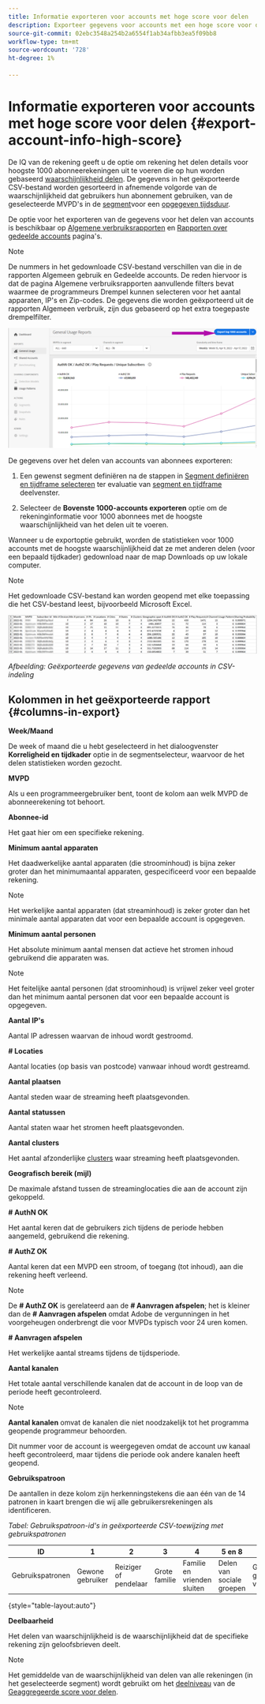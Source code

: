 ```yaml
---
title: Informatie exporteren voor accounts met hoge score voor delen
description: Exporteer gegevens voor accounts met een hoge score voor delen.
source-git-commit: 02ebc3548a254b2a6554f1ab34afbb3ea5f09bb8
workflow-type: tm+mt
source-wordcount: '728'
ht-degree: 1%

---
```


# Informatie exporteren voor accounts met hoge score voor delen {#export-account-info-high-score}

De IQ van de rekening geeft u de optie om rekening het delen details voor hoogste 1000 abonneerekeningen uit te voeren die op hun worden gebaseerd [waarschijnlijkheid delen](/help/AccountIQ/product-concepts.md#account-sharing-probability-def). De gegevens in het geëxporteerde CSV-bestand worden gesorteerd in afnemende volgorde van de waarschijnlijkheid dat gebruikers hun abonnement gebruiken, van de geselecteerde MVPD&#39;s in de [segment](/help/AccountIQ/product-concepts.md#segment-def)voor een [opgegeven tijdsduur](/help/AccountIQ/product-concepts.md#time-frame-def).

De optie voor het exporteren van de gegevens voor het delen van accounts is beschikbaar op [Algemene verbruiksrapporten](/help/AccountIQ/general-usage-reports.md) en [Rapporten over gedeelde accounts](/help/AccountIQ/shared-acc-reports.md) pagina&#39;s.

>[!NOTE]
>
>De nummers in het gedownloade CSV-bestand verschillen van die in de rapporten Algemeen gebruik en Gedeelde accounts. De reden hiervoor is dat de pagina Algemene verbruiksrapporten aanvullende filters bevat waarmee de programmeurs Drempel kunnen selecteren voor het aantal apparaten, IP&#39;s en Zip-codes. De gegevens die worden geëxporteerd uit de rapporten Algemeen verbruik, zijn dus gebaseerd op het extra toegepaste drempelfilter.

![Exportoptie bij algemeen gebruik](assets/export.png)

De gegevens over het delen van accounts van abonnees exporteren:

1. Een gewenst segment definiëren na de stappen in [Segment definiëren en tijdframe selecteren](/help/AccountIQ/howto-select-segment-timeframe.md) ter evaluatie van [segment en tijdframe](/help/AccountIQ/segments-timeframe.md) deelvenster.

1. Selecteer de **Bovenste 1000-accounts exporteren** optie om de rekeninginformatie voor 1000 abonnees met de hoogste waarschijnlijkheid van het delen uit te voeren.

Wanneer u de exportoptie gebruikt, worden de statistieken voor 1000 accounts met de hoogste waarschijnlijkheid dat ze met anderen delen (voor een bepaald tijdkader) gedownload naar de map Downloads op uw lokale computer.

>[!NOTE]
>
>Het gedownloade CSV-bestand kan worden geopend met elke toepassing die het CSV-bestand leest, bijvoorbeeld Microsoft Excel.

![geëxporteerde gegevens in CSV-indeling](assets/exported-csv.png)

*Afbeelding: Geëxporteerde gegevens van gedeelde accounts in CSV-indeling*

## Kolommen in het geëxporteerde rapport {#columns-in-export}

**Week/Maand**

De week of maand die u hebt geselecteerd in het dialoogvenster **Korreligheid en tijdkader** optie in de segmentselecteur, waarvoor de het delen statistieken worden gezocht.

**MVPD**

Als u een programmeergebruiker bent, toont de kolom aan welk MVPD de abonneerekening tot behoort.

**Abonnee-id**

Het gaat hier om een specifieke rekening.

**Minimum aantal apparaten**

Het daadwerkelijke aantal apparaten (die stroominhoud) is bijna zeker groter dan het minimumaantal apparaten, gespecificeerd voor een bepaalde rekening.

>[!NOTE]
>
>Het werkelijke aantal apparaten (dat streaminhoud) is zeker groter dan het minimale aantal apparaten dat voor een bepaalde account is opgegeven.

**Minimum aantal personen**

Het absolute minimum aantal mensen dat actieve het stromen inhoud gebruikend die apparaten was.

>[!NOTE]
>
>Het feitelijke aantal personen (dat stroominhoud) is vrijwel zeker veel groter dan het minimum aantal personen dat voor een bepaalde account is opgegeven.

**Aantal IP&#39;s**

Aantal IP adressen waarvan de inhoud wordt gestroomd.

**# Locaties**

Aantal locaties (op basis van postcode) vanwaar inhoud wordt gestreamd.

**Aantal plaatsen**

Aantal steden waar de streaming heeft plaatsgevonden.

**Aantal statussen**

Aantal staten waar het stromen heeft plaatsgevonden.

**Aantal clusters**

Het aantal afzonderlijke [clusters](/help/AccountIQ/product-concepts.md#cluster-def) waar streaming heeft plaatsgevonden.

**Geografisch bereik (mijl)**

De maximale afstand tussen de streaminglocaties die aan de account zijn gekoppeld.

**# AuthN OK**

Het aantal keren dat de gebruikers zich tijdens de periode hebben aangemeld, gebruikend die rekening.

**# AuthZ OK**

Aantal keren dat een MVPD een stroom, of toegang (tot inhoud), aan die rekening heeft verleend.

>[!NOTE]
>
>De **# AuthZ OK** is gerelateerd aan de **# Aanvragen afspelen**; het is kleiner dan de **# Aanvragen afspelen** omdat Adobe de vergunningen in het voorgeheugen onderbrengt die voor MVPDs typisch voor 24 uren komen.

**# Aanvragen afspelen**

Het werkelijke aantal streams tijdens de tijdsperiode.

**Aantal kanalen**

Het totale aantal verschillende kanalen dat de account in de loop van de periode heeft gecontroleerd.

>[!NOTE]
>
>**Aantal kanalen** omvat de kanalen die niet noodzakelijk tot het programma geopende programmeur behoorden.
>
>Dit nummer voor de account is weergegeven omdat de account uw kanaal heeft gecontroleerd, maar tijdens die periode ook andere kanalen heeft geopend.

**Gebruikspatroon**

De aantallen in deze kolom zijn herkenningstekens die aan één van de 14 patronen in kaart brengen die wij alle gebruikersrekeningen als identificeren.

*Tabel: Gebruikspatroon-id&#39;s in geëxporteerde CSV-toewijzing met gebruikspatronen*

| ID | 1 | 2 | 3 | 4 | 5 en 8 | 6 | 7 | 9 | 10 en 11 | 12 | 13 | 14 |
|---|---|---|---|---|---|---|---|---|---|---|---|---|
| Gebruikspatronen | Gewone gebruiker | Reiziger of pendelaar | Grote familie | Familie en vrienden sluiten | Delen van sociale groepen | Grote groep vrienden | Gelijktijdige streaming | Delen door Gemeenschap | Onduidelijk gedrag | Kleine familie | Tweede thuis | Abnormaal gebruik |

{style="table-layout:auto"}

**Deelbaarheid**

Het delen van waarschijnlijkheid is de waarschijnlijkheid dat de specifieke rekening zijn geloofsbrieven deelt.

>[!NOTE]
>
> Het gemiddelde van de waarschijnlijkheid van delen van alle rekeningen (in het geselecteerde segment) wordt gebruikt om het [deelniveau](/help/AccountIQ/dashboard.md#sharing-level) van de [Geaggregeerde score voor delen](/help/AccountIQ/dashboard.md#aggregated-sharing).
